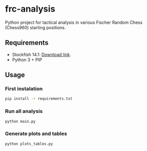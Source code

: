 # frc-analysis

Python project for tactical analysis in various Fischer Random Chess (Chess960) starting positions.

## Requirements

- Stockfish 14.1: [Download link](https://stockfishchess.org/download/).
- Python 3 + PIP

## Usage

### First instalation

```sh
pip install -r requirements.txt
```

### Run all analysis

```sh
python main.py
```

### Generate plots and tables


```sh
python plots_tables.py
```
